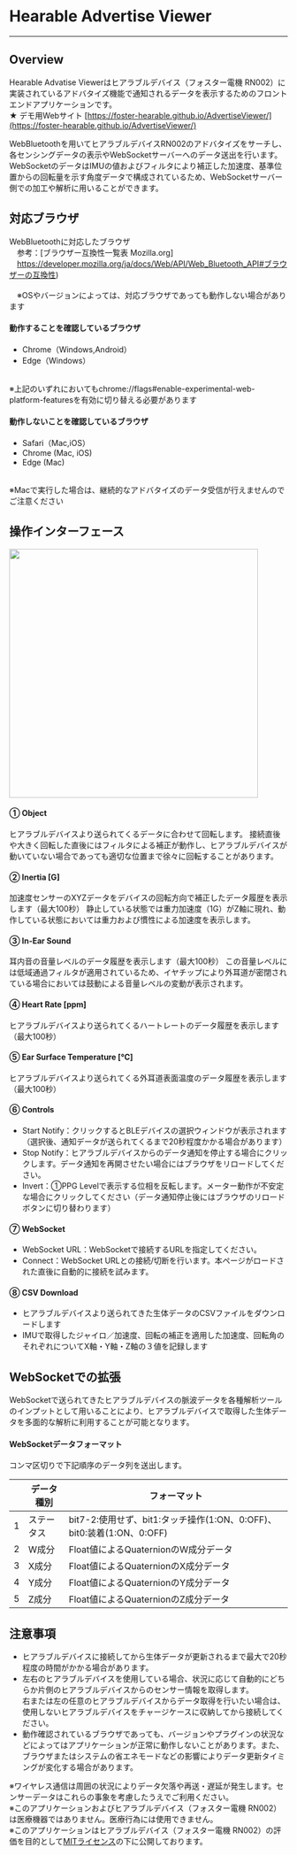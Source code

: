 # Hearable Advertise Viewer
---
## Overview
Hearable Advatise Viewerはヒアラブルデバイス（フォスター電機 RN002）に実装されているアドバタイズ機能で通知されるデータを表示するためのフロントエンドアプリケーションです。\
★ デモ用Webサイト [https://foster-hearable.github.io/AdvertiseViewer/](https://foster-hearable.github.io/AdvertiseViewer/)

WebBluetoothを用いてヒアラブルデバイスRN002のアドバタイズをサーチし、各センシングデータの表示やWebSocketサーバーへのデータ送出を行います。\
WebSocketのデータはIMUの値およびフィルタにより補正した加速度、基準位置からの回転量を示す角度データで構成されているため、WebSocketサーバー側での加工や解析に用いることができます。

## 対応ブラウザ
WebBluetoothに対応したブラウザ\
　参考：[ブラウザー互換性一覧表 Mozilla.org]\
　https://developer.mozilla.org/ja/docs/Web/API/Web_Bluetooth_API#ブラウザーの互換性)
\
\
　※OSやバージョンによっては、対応ブラウザであっても動作しない場合があります

#### 動作することを確認しているブラウザ
- Chrome（Windows,Android）
- Edge（Windows）

\
※上記のいずれにおいてもchrome://flags#enable-experimental-web-platform-featuresを有効に切り替える必要があります
  
#### 動作しないことを確認しているブラウザ
- Safari（Mac,iOS）
- Chrome (Mac, iOS)
- Edge (Mac)

\
※Macで実行した場合は、継続的なアドバタイズのデータ受信が行えませんのでご注意ください

## 操作インターフェース
<img src="Panel.png" width="450">

#### ① Object
ヒアラブルデバイスより送られてくるデータに合わせて回転します。
接続直後や大きく回転した直後にはフィルタによる補正が動作し、ヒアラブルデバイスが動いていない場合であっても適切な位置まで徐々に回転することがあります。

#### ② Inertia [G]
加速度センサーのXYZデータをデバイスの回転方向で補正したデータ履歴を表示します（最大100秒）
静止している状態では重力加速度（1G）がZ軸に現れ、動作している状態においては重力および慣性による加速度を表示します。

#### ③ In-Ear Sound
耳内音の音量レベルのデータ履歴を表示します（最大100秒）
この音量レベルには低域通過フィルタが適用されているため、イヤチップにより外耳道が密閉されている場合においては鼓動による音量レベルの変動が表示されます。

#### ④ Heart Rate [ppm]
ヒアラブルデバイスより送られてくるハートレートのデータ履歴を表示します（最大100秒）

#### ⑤ Ear Surface Temperature [℃]
ヒアラブルデバイスより送られてくる外耳道表面温度のデータ履歴を表示します（最大100秒）

#### ⑥ Controls
- Start Notify：クリックするとBLEデバイスの選択ウィンドウが表示されます（選択後、通知データが送られてくるまで20秒程度かかる場合があります）
- Stop Notify：ヒアラブルデバイスからのデータ通知を停止する場合にクリックします。データ通知を再開させたい場合にはブラウザをリロードしてください。
- Invert：①PPG Levelで表示する位相を反転します。メーター動作が不安定な場合にクリックしてください（データ通知停止後にはブラウザのリロードボタンに切り替わります）

#### ⑦ WebSocket
- WebSocket URL：WebSocketで接続するURLを指定してください。
- Connect：WebSocket URLとの接続/切断を行います。本ページがロードされた直後に自動的に接続を試みます。
  
#### ⑧ CSV Download
- ヒアラブルデバイスより送られてきた生体データのCSVファイルをダウンロードします
- IMUで取得したジャイロ／加速度、回転の補正を適用した加速度、回転角のそれぞれについてX軸・Y軸・Z軸の３値を記録します

## WebSocketでの拡張
WebSocketで送られてきたヒアラブルデバイスの脈波データを各種解析ツールのインプットとして用いることにより、ヒアラブルデバイスで取得した生体データを多面的な解析に利用することが可能となります。

#### WebSocketデータフォーマット
コンマ区切りで下記順序のデータ列を送出します。

|   | データ種別 | フォーマット |
|-|-|-|
| 1 | ステータス | bit7-2:使用せず、bit1:タッチ操作(1:ON、0:OFF)、bit0:装着(1:ON、0:OFF) |
| 2 | W成分 | Float値によるQuaternionのW成分データ |
| 3 | X成分 | Float値によるQuaternionのX成分データ |
| 4 | Y成分 | Float値によるQuaternionのY成分データ |
| 5 | Z成分 | Float値によるQuaternionのZ成分データ |

## 注意事項
- ヒアラブルデバイスに接続してから生体データが更新されるまで最大で20秒程度の時間がかかる場合があります。
- 左右のヒアラブルデバイスを使用している場合、状況に応じて自動的にどちらか片側のヒアラブルデバイスからのセンサー情報を取得します。\
  右または左の任意のヒアラブルデバイスからデータ取得を行いたい場合は、使用しないヒアラブルデバイスをチャージケースに収納してから接続してください。
- 動作確認されているブラウザであっても、バージョンやプラグインの状況などによってはアプリケーションが正常に動作しないことがあります。また、ブラウザまたはシステムの省エネモードなどの影響によりデータ更新タイミングが変化する場合があります。

  
※ワイヤレス通信は周囲の状況によりデータ欠落や再送・遅延が発生します。センサーデータはこれらの事象を考慮したうえでご利用ください。\
※このアプリケーションおよびヒアラブルデバイス（フォスター電機 RN002）は医療機器ではありません。医療行為には使用できません。\
※このアプリケーションはヒアラブルデバイス（フォスター電機 RN002）の評価を目的として[MITライセンス](https://github.com/foster-hearable/HeadTracker/blob/e59c1e2fe2de506fb53649f6b3cb550f1e6ca852/LICENSE.txt)の下に公開しております。
